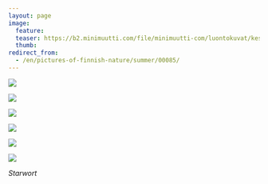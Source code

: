 ```yaml
---
layout: page
image:
  feature:
  teaser: https://b2.minimuutti.com/file/minimuutti-com/luontokuvat/kes%C3%A4/4/DS22318-245px.jpg
  thumb:
redirect_from:
  - /en/pictures-of-finnish-nature/summer/00085/
---
```


![](https://b2.minimuutti.com/file/minimuutti-com/luontokuvat/kes%C3%A4/5/DS22697-800px.jpg)

![](https://b2.minimuutti.com/file/minimuutti-com/luontokuvat/kes%C3%A4/5/DS22698-800px.jpg)

![](https://b2.minimuutti.com/file/minimuutti-com/luontokuvat/kes%C3%A4/4/DS22316-800px.jpg)

![](https://b2.minimuutti.com/file/minimuutti-com/luontokuvat/kes%C3%A4/4/DS22317-800px.jpg)

![](https://b2.minimuutti.com/file/minimuutti-com/luontokuvat/kes%C3%A4/4/DS22318-800px.jpg)

![](https://b2.minimuutti.com/file/minimuutti-com/luontokuvat/kes%C3%A4/4/DS22319-800px.jpg)

*Starwort*
